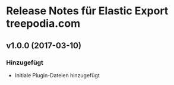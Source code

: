# Release Notes für Elastic Export treepodia.com

## v1.0.0 (2017-03-10)

### Hinzugefügt
- Initiale Plugin-Dateien hinzugefügt